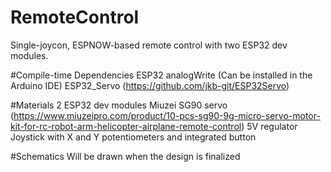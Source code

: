 # RemoteControl
Single-joycon, ESPNOW-based remote control with two ESP32 dev modules.

#Compile-time Dependencies
ESP32 analogWrite (Can be installed in the Arduino IDE)
ESP32_Servo (https://github.com/jkb-git/ESP32Servo)

#Materials
2 ESP32 dev modules
Miuzei SG90 servo (https://www.miuzeipro.com/product/10-pcs-sg90-9g-micro-servo-motor-kit-for-rc-robot-arm-helicopter-airplane-remote-control)
5V regulator
Joystick with X and Y potentiometers and integrated button

#Schematics
Will be drawn when the design is finalized
